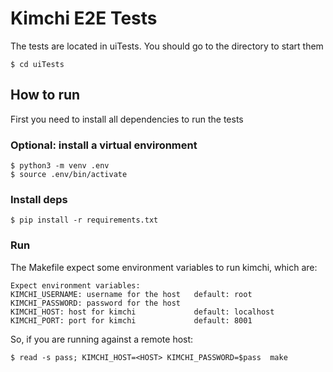 # Kimchi E2E Tests

The tests are located in uiTests. You should go to the directory to start them
```
$ cd uiTests
```

## How to run

First you need to install all dependencies to run the tests

### Optional: install a virtual environment

```
$ python3 -m venv .env
$ source .env/bin/activate
```

### Install deps
```
$ pip install -r requirements.txt
```

### Run
The Makefile expect some environment variables to run kimchi, which are:

```
Expect environment variables:
KIMCHI_USERNAME: username for the host   default: root
KIMCHI_PASSWORD: password for the host
KIMCHI_HOST: host for kimchi             default: localhost
KIMCHI_PORT: port for kimchi             default: 8001
```

So, if you are running against a remote host:

```
$ read -s pass; KIMCHI_HOST=<HOST> KIMCHI_PASSWORD=$pass  make
```